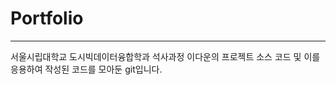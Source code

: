 # Portfolio
---------------------------------
서울시립대학교 도시빅데이터융합학과 석사과정 이다운의 프로젝트 소스 코드 및 이를 응용하여 작성된 코드를 모아둔 
git입니다. 
